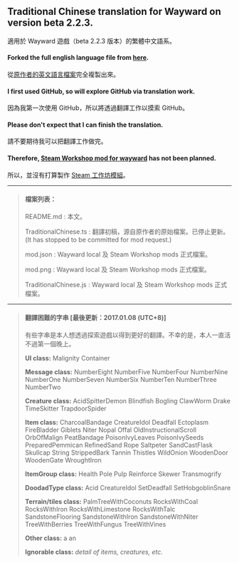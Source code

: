 ﻿## Traditional Chinese translation for Wayward on version beta 2.2.3.
適用於 Wayward 遊戲（beta 2.2.3 版本）的繁體中文語系。

#### Forked the full english language file from [here](https://github.com/WaywardGame/english-language/commit/a4da45f027db761d9a80c9f74d96da5475437dd4).
從[原作者的英文語言檔案](https://github.com/WaywardGame/english-language/commit/a4da45f027db761d9a80c9f74d96da5475437dd4)完全複製出來。

#### I first used GitHub, so will explore GitHub via translation work.
因為我第一次使用 GitHub，所以將透過翻譯工作以摸索 GitHub。

#### Please don't expect that I can finish the translation.
請不要期待我可以把翻譯工作做完。

#### Therefore, [Steam Workshop mod for wayward](http://steamcommunity.com/app/379210/workshop/) has not been planned.
所以，並沒有打算製作 [Steam 工作坊模組](http://steamcommunity.com/app/379210/workshop/)。

***

> #### 檔案列表：
> README.md : 本文。
>
> TraditionalChinese.ts : 翻譯初稿，源自原作者的原始檔案。已停止更新。 (It has stopped to be committed for mod request.)
>
> mod.json : Wayward local 及 Steam Workshop mods 正式檔案。
>
> mod.png : Wayward local 及 Steam Workshop mods 正式檔案。
>
> TraditionalChinese.js : Wayward local 及 Steam Workshop mods 正式檔案。

***

> #### 翻譯困難的字串 [最後更新：2017.01.08 (UTC+8)]
> 有些字串是本人想透過探索遊戲以得到更好的翻譯。不幸的是，本人一直活不過第一個晚上。
> 
> **UI class:**
> Malignity
> Container
> 
> **Message class:** 
> NumberEight
> NumberFive
> NumberFour
> NumberNine
> NumberOne
> NumberSeven
> NumberSix
> NumberTen
> NumberThree
> NumberTwo
> 
> **Creature class:**
> AcidSpitterDemon
> Blindfish
> Bogling
> ClawWorm
> Drake
> TimeSkitter
> TrapdoorSpider
> 
> **Item class:**
> CharcoalBandage
> CreatureIdol
> Deadfall
> Ectoplasm
> FireBladder
> Giblets
> Niter
> Nopal
> Offal
> OldInstructionalScroll
> OrbOfMalign
> PeatBandage
> PoisonIvyLeaves
> PoisonIvySeeds
> PreparedPemmican
> RefinedSand
> Rope
> Saltpeter
> SandCastFlask
> Skullcap
> String
> StrippedBark
> Tannin
> Thistles
> WildOnion
> WoodenDoor
> WoodenGate
> WroughtIron
>
> **ItemGroup class:**
> Health
> Pole
> Pulp
> Reinforce
> Skewer
> Transmogrify
> 
> **DoodadType class:**
> Acid
> CreatureIdol
> SetDeadfall
> SetHobgoblinSnare
> 
> **Terrain/tiles class:**
> PalmTreeWithCoconuts
> RocksWithCoal
> RocksWithIron
> RocksWithLimestone
> RocksWithTalc
> SandstoneFlooring
> SandstoneWithIron
> SandstoneWithNiter
> TreeWithBerries
> TreeWithFungus
> TreeWithVines
> 
> **Other class:**
> a
> an
> 
> **Ignorable class:**
> *detail of items, creatures, etc.*